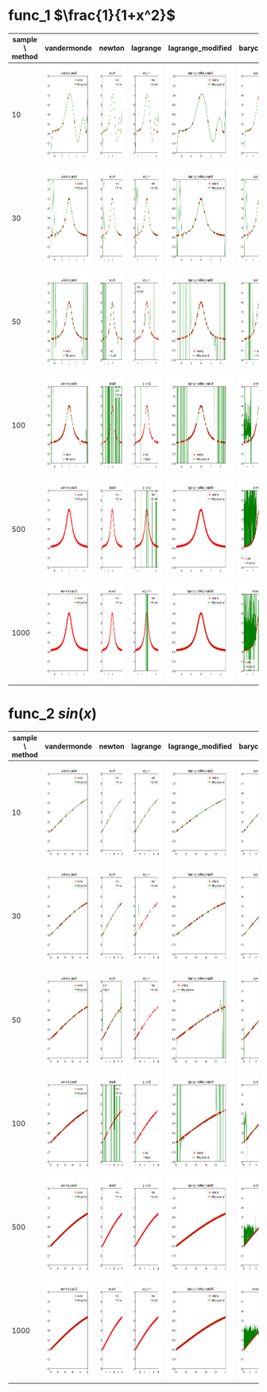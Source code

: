 # func_1 $\frac{1}{1+x^2}$
| sample \ method | vandermonde | newton | lagrange | lagrange_modified | barycentric |
| ---- | ---- | ---- | ---- | ---- | ---- |
| 10 | <img src=_result/func_1_vandermonde_sample10.png width="200" height="200" /> | <img src=_result/func_1_newton_sample10.png width="200" height="200" /> | <img src=_result/func_1_lagrange_sample10.png width="200" height="200" /> | <img src=_result/func_1_lagrange_modified_sample10.png width="200" height="200" /> | <img src=_result/func_1_barycentric_sample10.png width="200" height="200" /> |
| 30 | <img src=_result/func_1_vandermonde_sample30.png width="200" height="200" /> | <img src=_result/func_1_newton_sample30.png width="200" height="200" /> | <img src=_result/func_1_lagrange_sample30.png width="200" height="200" /> | <img src=_result/func_1_lagrange_modified_sample30.png width="200" height="200" /> | <img src=_result/func_1_barycentric_sample30.png width="200" height="200" /> |
| 50 | <img src=_result/func_1_vandermonde_sample50.png width="200" height="200" /> | <img src=_result/func_1_newton_sample50.png width="200" height="200" /> | <img src=_result/func_1_lagrange_sample50.png width="200" height="200" /> | <img src=_result/func_1_lagrange_modified_sample50.png width="200" height="200" /> | <img src=_result/func_1_barycentric_sample50.png width="200" height="200" /> |
| 100 | <img src=_result/func_1_vandermonde_sample100.png width="200" height="200" /> | <img src=_result/func_1_newton_sample100.png width="200" height="200" /> | <img src=_result/func_1_lagrange_sample100.png width="200" height="200" /> | <img src=_result/func_1_lagrange_modified_sample100.png width="200" height="200" /> | <img src=_result/func_1_barycentric_sample100.png width="200" height="200" /> |
| 500 | <img src=_result/func_1_vandermonde_sample500.png width="200" height="200" /> | <img src=_result/func_1_newton_sample500.png width="200" height="200" /> | <img src=_result/func_1_lagrange_sample500.png width="200" height="200" /> | <img src=_result/func_1_lagrange_modified_sample500.png width="200" height="200" /> | <img src=_result/func_1_barycentric_sample500.png width="200" height="200" /> |
| 1000 | <img src=_result/func_1_vandermonde_sample1000.png width="200" height="200" /> | <img src=_result/func_1_newton_sample1000.png width="200" height="200" /> | <img src=_result/func_1_lagrange_sample1000.png width="200" height="200" /> | <img src=_result/func_1_lagrange_modified_sample1000.png width="200" height="200" /> | <img src=_result/func_1_barycentric_sample1000.png width="200" height="200" /> |

# func_2 $sin(x)$
| sample \ method | vandermonde | newton | lagrange | lagrange_modified | barycentric |
| ---- | ---- | ---- | ---- | ---- | ---- |
| 10 | <img src=_result/func_2_vandermonde_sample10.png width="200" height="200" /> | <img src=_result/func_2_newton_sample10.png width="200" height="200" /> | <img src=_result/func_2_lagrange_sample10.png width="200" height="200" /> | <img src=_result/func_2_lagrange_modified_sample10.png width="200" height="200" /> | <img src=_result/func_2_barycentric_sample10.png width="200" height="200" /> |
| 30 | <img src=_result/func_2_vandermonde_sample30.png width="200" height="200" /> | <img src=_result/func_2_newton_sample30.png width="200" height="200" /> | <img src=_result/func_2_lagrange_sample30.png width="200" height="200" /> | <img src=_result/func_2_lagrange_modified_sample30.png width="200" height="200" /> | <img src=_result/func_2_barycentric_sample30.png width="200" height="200" /> |
| 50 | <img src=_result/func_2_vandermonde_sample50.png width="200" height="200" /> | <img src=_result/func_2_newton_sample50.png width="200" height="200" /> | <img src=_result/func_2_lagrange_sample50.png width="200" height="200" /> | <img src=_result/func_2_lagrange_modified_sample50.png width="200" height="200" /> | <img src=_result/func_2_barycentric_sample50.png width="200" height="200" /> |
| 100 | <img src=_result/func_2_vandermonde_sample100.png width="200" height="200" /> | <img src=_result/func_2_newton_sample100.png width="200" height="200" /> | <img src=_result/func_2_lagrange_sample100.png width="200" height="200" /> | <img src=_result/func_2_lagrange_modified_sample100.png width="200" height="200" /> | <img src=_result/func_2_barycentric_sample100.png width="200" height="200" /> |
| 500 | <img src=_result/func_2_vandermonde_sample500.png width="200" height="200" /> | <img src=_result/func_2_newton_sample500.png width="200" height="200" /> | <img src=_result/func_2_lagrange_sample500.png width="200" height="200" /> | <img src=_result/func_2_lagrange_modified_sample500.png width="200" height="200" /> | <img src=_result/func_2_barycentric_sample500.png width="200" height="200" /> |
| 1000 | <img src=_result/func_2_vandermonde_sample1000.png width="200" height="200" /> | <img src=_result/func_2_newton_sample1000.png width="200" height="200" /> | <img src=_result/func_2_lagrange_sample1000.png width="200" height="200" /> | <img src=_result/func_2_lagrange_modified_sample1000.png width="200" height="200" /> | <img src=_result/func_2_barycentric_sample1000.png width="200" height="200" /> |